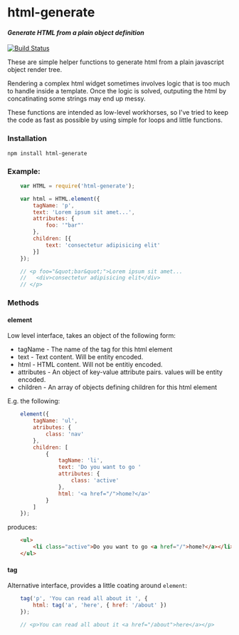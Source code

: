 # html-generate

#### _Generate HTML from a plain object definition_

[![Build Status](https://drone.io/github.com/mvhenten/html-generate/status.png)](https://drone.io/github.com/mvhenten/html-generate/latest)

These are simple helper functions to generate html from a plain javascript object render tree.

Rendering a complex html widget sometimes involves logic that is too much to handle inside a
template. Once the logic is solved, outputing the html by concatinating some strings may end up messy.

These functions are intended as low-level workhorses, so I've tried to keep the code as fast
as possible by using simple for loops and little functions.

### Installation

    npm install html-generate

### Example:

```javascript
    var HTML = require('html-generate');

    var html = HTML.element({
        tagName: 'p',
        text: 'Lorem ipsum sit amet...',
        attributes: {
            foo: '"bar"'
        },
        children: [{
            text: 'consectetur adipisicing elit'
        }]
    });

    // <p foo="&quot;bar&quot;">Lorem ipsum sit amet...
    //   <div>consectetur adipisicing elit</div>
    // </p>
```

### Methods

#### element

Low level interface, takes an object of the following form:

* tagName - The name of the tag for this html element
* text - Text content. Will be entity encoded.
* html - HTML content. Will not be entitiy encoded.
* attributes - An object of key-value attribute pairs. values will be entity encoded.
* children - An array of objects defining children for this html element

E.g. the following:

```javascript
    element({
        tagName: 'ul',
        atributes: {
            class: 'nav'
        },
        children: [
            {
                tagName: 'li',
                text: 'Do you want to go '
                attributes: {
                    class: 'active'
                },
                html: '<a href="/">home?</a>'
            }
        ]
    });
```

produces:

```html
    <ul>
        <li class="active">Do you want to go <a href="/">home?</a></li>
    </ul>
```

#### tag

Alternative interface, provides a little coating around `element`:

```javascript
    tag('p', 'You can read all about it ', {
        html: tag('a', 'here', { href: '/about' })
    });

    // <p>You can read all about it <a href="/about">here</a></p>
```


